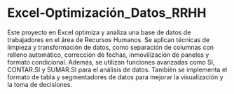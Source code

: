 # Excel-Optimización_Datos_RRHH
Este proyecto en Excel optimiza y analiza una base de datos de trabajadores en el área de Recursos Humanos. Se aplican técnicas de limpieza y transformación de datos, como separación de columnas con relleno automático, corrección de fechas, inmovilización de paneles y formato condicional. Además, se utilizan funciones avanzadas como SI, CONTAR.SI y SUMAR.SI para el análisis de datos. También se implementa el formato de tabla y segmentadores de datos para mejorar la visualización y la toma de decisiones.
